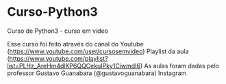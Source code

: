 # Curso-Python3
 Curso de Python3 - curso em vídeo

Esse curso foi feito através do canal do Youtube (https://www.youtube.com/user/cursosemvideo)
Playlist da aula (https://www.youtube.com/playlist?list=PLHz_AreHm4dlKP6QQCekuIPky1CiwmdI6)
As aulas foram dadas pelo professor Gustavo Guanabara (@gustavoguanabara) Instagram
